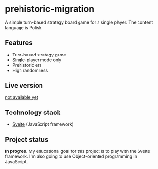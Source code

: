 # prehistoric-migration

A simple turn-based strategy board game for a single player. The content language is Polish.

## Features

- Turn-based strategy game
- Single-player mode only
- Prehistoric era
- High randomness

## Live version

[not available yet](http://mybytes.pl/)

## Technology stack

- [Svelte](https://svelte.dev/) (JavaScript framework)

## Project status

**In progres**. My educational goal for this project is to play with the Svelte framework. I'm also going to use Object-oriented programming in JavaScript.
